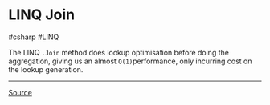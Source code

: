 # LINQ Join
#csharp #LINQ

The LINQ `.Join` method does lookup optimisation before doing the aggregation, giving us an almost `O(1)`performance, only incurring cost on the lookup generation. 

---

[Source](https://timdeschryver.dev/blog/make-your-csharp-applications-faster-with-linq-joins)